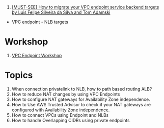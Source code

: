 


1. [[MUST-SEE] How to migrate your VPC endpoint service backend targets by Luis Felipe Silveira da Silva and Tom Adamski ](https://aws.amazon.com/blogs/networking-and-content-delivery/how-to-migrate-your-vpc-endpoint-service-backend-targets/)
- VPC endpoint - NLB targets

# Workshop

1. [VPC Endpoint Workshop](https://catalog.us-east-1.prod.workshops.aws/workshops/25daa7f1-11a5-4c96-8923-9b0e333acc59/en-US)

# Topics

1. When connection privatelink to NLB, how to path based routing ALB?
1. How to reduce NAT changes by using VPC Endpoints
2. How to configure NAT gateways for Availability Zone independence.
2. How to Use AWS Trusted Advisor to check if your NAT gateways are configured with Availability Zone independence.
3. How to connect VPCs using Endpoint and NLBs
4. How to handle Overlapping CIDRs using private endpoints